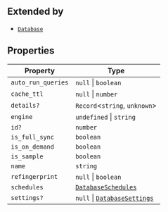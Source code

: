 ## Extended by

- [`Database`](Database.md)

## Properties

| Property | Type |
| ------ | ------ |
| <a id="auto_run_queries"></a> `auto_run_queries` | `null` \| `boolean` |
| <a id="cache_ttl"></a> `cache_ttl` | `null` \| `number` |
| <a id="details"></a> `details?` | `Record`\<`string`, `unknown`\> |
| <a id="engine"></a> `engine` | `undefined` \| `string` |
| <a id="id"></a> `id?` | `number` |
| <a id="is_full_sync"></a> `is_full_sync` | `boolean` |
| <a id="is_on_demand"></a> `is_on_demand` | `boolean` |
| <a id="is_sample"></a> `is_sample` | `boolean` |
| <a id="name"></a> `name` | `string` |
| <a id="refingerprint"></a> `refingerprint` | `null` \| `boolean` |
| <a id="schedules"></a> `schedules` | [`DatabaseSchedules`](DatabaseSchedules.md) |
| <a id="settings"></a> `settings?` | `null` \| [`DatabaseSettings`](DatabaseSettings.md) |
